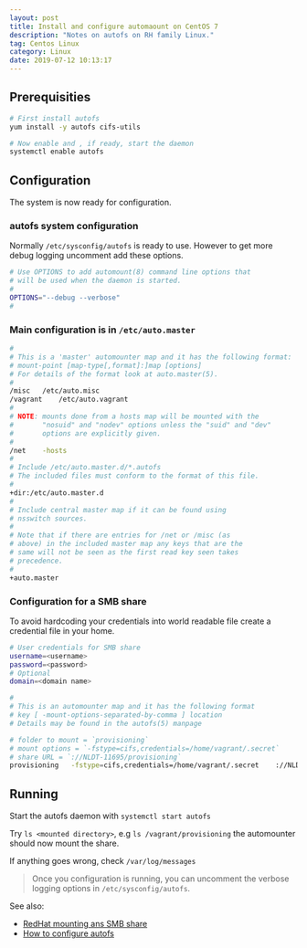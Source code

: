 ```yaml
---
layout: post
title: Install and configure automaount on CentOS 7
description: "Notes on autofs on RH family Linux."
tag: Centos Linux
category: Linux
date: 2019-07-12 10:13:17
---
```


## Prerequisities

```bash
# First install autofs
yum install -y autofs cifs-utils

# Now enable and , if ready, start the daemon
systemctl enable autofs
```

## Configuration

The system is now ready for configuration.

### autofs system configuration

Normally `/etc/sysconfig/autofs` is ready to use. However to get more debug logging uncomment add these options.

```bash
# Use OPTIONS to add automount(8) command line options that
# will be used when the daemon is started.
#
OPTIONS="--debug --verbose"
#
```

### Main configuration is in `/etc/auto.master`

```bash
#
# This is a 'master' automounter map and it has the following format:
# mount-point [map-type[,format]:]map [options]
# For details of the format look at auto.master(5).
#
/misc   /etc/auto.misc
/vagrant    /etc/auto.vagrant
#
# NOTE: mounts done from a hosts map will be mounted with the
#       "nosuid" and "nodev" options unless the "suid" and "dev"
#       options are explicitly given.
#
/net    -hosts
#
# Include /etc/auto.master.d/*.autofs
# The included files must conform to the format of this file.
#
+dir:/etc/auto.master.d
#
# Include central master map if it can be found using
# nsswitch sources.
#
# Note that if there are entries for /net or /misc (as
# above) in the included master map any keys that are the
# same will not be seen as the first read key seen takes
# precedence.
#
+auto.master
```

### Configuration for a SMB share

To avoid hardcoding your credentials into world readable file create a credential file
in your home.

```bash
# User credentials for SMB share
username=<username>
password=<password>
# Optional
domain=<domain name>
```

```bash
#
# This is an automounter map and it has the following format
# key [ -mount-options-separated-by-comma ] location
# Details may be found in the autofs(5) manpage

# folder to mount = `provisioning`
# mount options = `-fstype=cifs,credentials=/home/vagrant/.secret`
# share URL = `://NLDT-11695/provisioning`
provisioning   -fstype=cifs,credentials=/home/vagrant/.secret    ://NLDT-11695/provisioning
```

## Running

Start the autofs daemon with `systemctl start autofs`

Try `ls <mounted directory>`, e.g `ls /vagrant/provisioning` the automounter should now mount the share.

If anything goes wrong, check `/var/log/messages`

> Once you configuration is running, you can uncomment the verbose logging options in
`/etc/sysconfig/autofs`.

See also:

- [RedHat mounting ans SMB share](https://access.redhat.com/documentation/en-us/red_hat_enterprise_linux/7/html/storage_administration_guide/mounting_an_smb_share)
- [How to configure autofs](https://linuxconfig.org/how-to-configure-the-autofs-daemon-on-centos-7-rhel-7)
